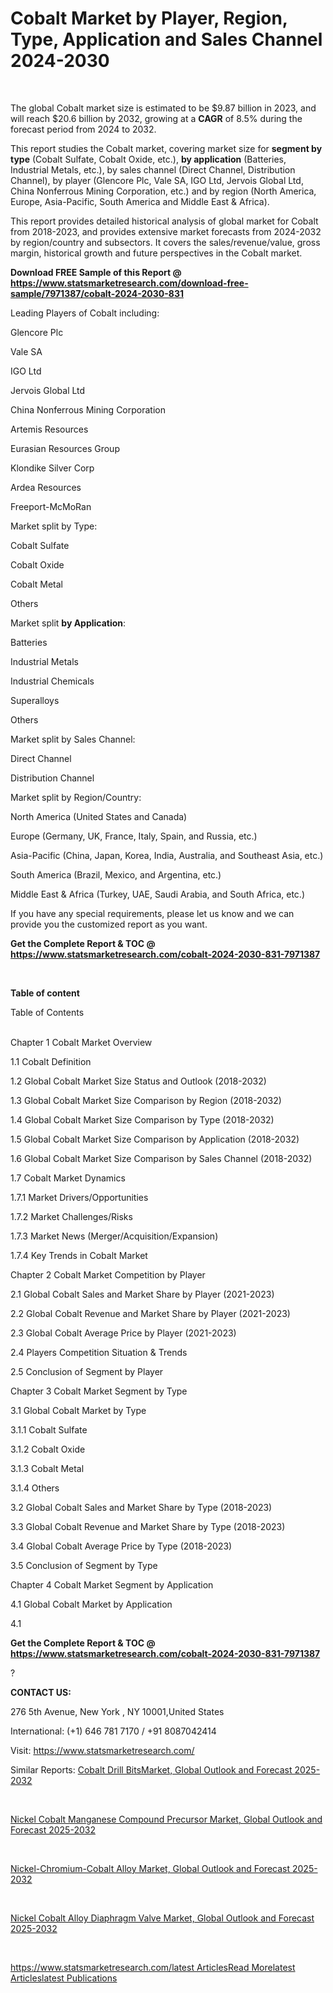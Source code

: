 <h1>Cobalt Market by Player, Region, Type, Application and Sales Channel 2024-2030</h1><br/><p>The global Cobalt market size is estimated to be $9.87 billion in 2023, and will reach $20.6 billion by 2032, growing at a <strong>CAGR</strong> of 8.5% during the forecast period from 2024 to 2032.</p>
 
 
 
 <p>This report studies the Cobalt market, covering market size for <strong>segment by type</strong> (Cobalt Sulfate, Cobalt Oxide, etc.), <strong>by application</strong> (Batteries, Industrial Metals, etc.), by sales channel (Direct Channel, Distribution Channel), by player (Glencore Plc, Vale SA, IGO Ltd, Jervois Global Ltd, China Nonferrous Mining Corporation, etc.) and by region (North America, Europe, Asia-Pacific, South America and Middle East & Africa).</p>
 
 
 
 <p>This report provides detailed historical analysis of global market for Cobalt from 2018-2023, and provides extensive market forecasts from 2024-2032 by region/country and subsectors. It covers the sales/revenue/value, gross margin, historical growth and future perspectives in the Cobalt market.</p>
 
 
 
 <p><strong>Download FREE Sample of this Report @ <a href="https://www.statsmarketresearch.com/download-free-sample/7971387/cobalt-2024-2030-831">https://www.statsmarketresearch.com/download-free-sample/7971387/cobalt-2024-2030-831</a></strong></p>
 
 
 
 <p>Leading Players of Cobalt including:</p>
 
 
 
 <p>Glencore Plc</p>
 
 
 
 <p>Vale SA</p>
 
 
 
 <p>IGO Ltd</p>
 
 
 
 <p>Jervois Global Ltd</p>
 
 
 
 <p>China Nonferrous Mining Corporation</p>
 
 
 
 <p>Artemis Resources</p>
 
 
 
 <p>Eurasian Resources Group</p>
 
 
 
 <p>Klondike Silver Corp</p>
 
 
 
 <p>Ardea Resources</p>
 
 
 
 <p>Freeport-McMoRan</p>
 
 
 
 <p>Market split by Type:</p>
 
 
 
 <p>Cobalt Sulfate</p>
 
 
 
 <p>Cobalt Oxide</p>
 
 
 
 <p>Cobalt Metal</p>
 
 
 
 <p>Others</p>
 
 
 
 <p>Market split <strong>by Application</strong>:</p>
 
 
 
 <p>Batteries</p>
 
 
 
 <p>Industrial Metals</p>
 
 
 
 <p>Industrial Chemicals</p>
 
 
 
 <p>Superalloys</p>
 
 
 
 <p>Others</p>
 
 
 
 <p>Market split by Sales Channel:</p>
 
 
 
 <p>Direct Channel</p>
 
 
 
 <p>Distribution Channel</p>
 
 
 
 <p>Market split by Region/Country:</p>
 
 
 
 <p>North America (United States and Canada)</p>
 
 
 
 <p>Europe (Germany, UK, France, Italy, Spain, and Russia, etc.)</p>
 
 
 
 <p>Asia-Pacific (China, Japan, Korea, India, Australia, and Southeast Asia, etc.)</p>
 
 
 
 <p>South America (Brazil, Mexico, and Argentina, etc.)</p>
 
 
 
 <p>Middle East & Africa (Turkey, UAE, Saudi Arabia, and South Africa, etc.)</p>
 
 
 
 <p>If you have any special requirements, please let us know and we can provide you the customized report as you want.</p>
 
 
 
 <div><b>Get the Complete Report & TOC @ <a href="https://www.statsmarketresearch.com/cobalt-2024-2030-831-7971387">https://www.statsmarketresearch.com/cobalt-2024-2030-831-7971387</a></b></div>
 
 
 
 <p><br />
 
 <b>Table of content</b></p>
 
 
 
 <p>Table of Contents<br />
 
 <br />
 
 Chapter 1 Cobalt Market Overview<br />
 
 1.1 Cobalt Definition<br />
 
 1.2 Global Cobalt Market Size Status and Outlook (2018-2032)<br />
 
 1.3 Global Cobalt Market Size Comparison by Region (2018-2032)<br />
 
 1.4 Global Cobalt Market Size Comparison by Type (2018-2032)<br />
 
 1.5 Global Cobalt Market Size Comparison by Application (2018-2032)<br />
 
 1.6 Global Cobalt Market Size Comparison by Sales Channel (2018-2032)<br />
 
 1.7 Cobalt Market Dynamics<br />
 
 1.7.1 Market Drivers/Opportunities<br />
 
 1.7.2 Market Challenges/Risks<br />
 
 1.7.3 Market News (Merger/Acquisition/Expansion)<br />
 
 1.7.4 Key Trends in Cobalt Market<br />
 
 Chapter 2 Cobalt Market Competition by Player<br />
 
 2.1 Global Cobalt Sales and Market Share by Player (2021-2023)<br />
 
 2.2 Global Cobalt Revenue and Market Share by Player (2021-2023)<br />
 
 2.3 Global Cobalt Average Price by Player (2021-2023)<br />
 
 2.4 Players Competition Situation & Trends<br />
 
 2.5 Conclusion of Segment by Player<br />
 
 Chapter 3 Cobalt Market Segment by Type<br />
 
 3.1 Global Cobalt Market by Type<br />
 
 3.1.1 Cobalt Sulfate<br />
 
 3.1.2 Cobalt Oxide<br />
 
 3.1.3 Cobalt Metal<br />
 
 3.1.4 Others<br />
 
 3.2 Global Cobalt Sales and Market Share by Type (2018-2023)<br />
 
 3.3 Global Cobalt Revenue and Market Share by Type (2018-2023)<br />
 
 3.4 Global Cobalt Average Price by Type (2018-2023)<br />
 
 3.5 Conclusion of Segment by Type<br />
 
 Chapter 4 Cobalt Market Segment by Application<br />
 
 4.1 Global Cobalt Market by Application<br />
 
 4.1</p>
 
 
 
 <div><b>Get the Complete Report & TOC @ <a href="https://www.statsmarketresearch.com/cobalt-2024-2030-831-7971387">https://www.statsmarketresearch.com/cobalt-2024-2030-831-7971387</a></b></div>
 
 
 
 <p>? </p>
 
 
 
 <p><b>CONTACT US:</b><br />
 
 276 5th Avenue, New York , NY 10001,United States<br />
 
 International: (+1) 646 781 7170 / +91 8087042414<br />
 
 Visit: <a href="https://www.statsmarketresearch.com/">https://www.statsmarketresearch.com/</a><br />
 
 Similar Reports: <a href="https://www.statsmarketresearch.com/cobalt-2024-2030-831-7971387">Cobalt Drill BitsMarket, Global Outlook and Forecast 2025-2032 </a><br />
 
 <br />
 
 <a href="https://www.statsmarketresearch.com/cobalt-2024-2030-831-7971387">Nickel Cobalt Manganese Compound Precursor Market, Global Outlook and Forecast 2025-2032</a><br />
 
 <br />
 
 <a href="https://www.statsmarketresearch.com/cobalt-2024-2030-831-7971387">Nickel-Chromium-Cobalt Alloy Market, Global Outlook and Forecast 2025-2032</a><br />
 
 <br />
 
 <a href="https://www.statsmarketresearch.com/cobalt-2024-2030-831-7971387">Nickel Cobalt Alloy Diaphragm Valve Market, Global Outlook and Forecast 2025-2032</a><br />
 
 <br />
 
 <a href="https://gyeongbokgung.com">https://www.statsmarketresearch.com/</a><a href="https://hallyeomaritime.com">latest Articles</a><a href="https://jingwansa.com">Read More</a><a href="https://nguoiviet.jp/">latest Articles</a><a href="https://www.intelmarketresearch.com/">latest Publications</a></p>